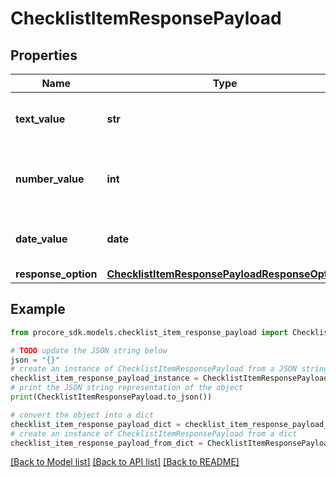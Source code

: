 # ChecklistItemResponsePayload


## Properties

Name | Type | Description | Notes
------------ | ------------- | ------------- | -------------
**text_value** | **str** | Response for an Open Ended Text Item | [optional] 
**number_value** | **int** | Response for an Open Ended Number Item | [optional] 
**date_value** | **date** | Response for an Open Ended Date Item | [optional] 
**response_option** | [**ChecklistItemResponsePayloadResponseOption**](ChecklistItemResponsePayloadResponseOption.md) |  | [optional] 

## Example

```python
from procore_sdk.models.checklist_item_response_payload import ChecklistItemResponsePayload

# TODO update the JSON string below
json = "{}"
# create an instance of ChecklistItemResponsePayload from a JSON string
checklist_item_response_payload_instance = ChecklistItemResponsePayload.from_json(json)
# print the JSON string representation of the object
print(ChecklistItemResponsePayload.to_json())

# convert the object into a dict
checklist_item_response_payload_dict = checklist_item_response_payload_instance.to_dict()
# create an instance of ChecklistItemResponsePayload from a dict
checklist_item_response_payload_from_dict = ChecklistItemResponsePayload.from_dict(checklist_item_response_payload_dict)
```
[[Back to Model list]](../README.md#documentation-for-models) [[Back to API list]](../README.md#documentation-for-api-endpoints) [[Back to README]](../README.md)


